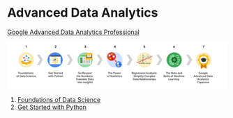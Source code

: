 # Advanced Data Analytics

[Google Advanced Data Analytics Professional](https://www.coursera.org/google-certificates/advanced-data-analytics-certificate)  

![Courses](./content/CoursesInCertificateGraphic.png)

1. [Foundations of Data Science](./FoundationsOfDataScience.md)
2. [Get Started with Python](./Python.ipynb)
